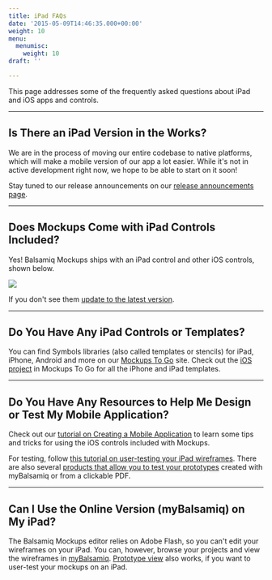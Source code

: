 ```yaml
---
title: iPad FAQs
date: '2015-05-09T14:46:35.000+00:00'
weight: 10
menu:
  menumisc:
    weight: 10
draft: ''

---
```

This page addresses some of the frequently asked questions about iPad and iOS apps and controls.

* * *

## Is There an iPad Version in the Works?

We are in the process of moving our entire codebase to native platforms, which will make a mobile version of our app a lot easier. While it's not in active development right now, we hope to be able to start on it soon!

Stay tuned to our release announcements on our [release announcements page](https://blog.balsamiq.com/category/release-notes/).

* * *

## Does Mockups Come with iPad Controls Included?

Yes! Balsamiq Mockups ships with an iPad control and other iOS controls, shown below.

[![](https://media.balsamiq.com/img/support/prodfaqs/ipadcontrols.png)](https://media.balsamiq.com/img/support/prodfaqs/ipadcontrols-big.png)

If you don't see them [update to the latest version](https://balsamiq.com/download/).

* * *

## Do You Have Any iPad Controls or Templates?

You can find Symbols libraries (also called templates or stencils) for iPad, iPhone, Android and more on our [Mockups To Go](https://mockupstogo.mybalsamiq.com/) site. Check out the [iOS project](https://mockupstogo.mybalsamiq.com/projects/ios/grid) in Mockups To Go for all the iPhone and iPad templates.

* * *

## Do You Have Any Resources to Help Me Design or Test My Mobile Application?

Check out our [tutorial on Creating a Mobile Application](/tutorials/mobileapplication/) to learn some tips and tricks for using the iOS controls included with Mockups.

For testing, follow [this tutorial on user-testing your iPad wireframes](/tutorials/ipad/). There are also several [products that allow you to test your prototypes](/resources/extensions/#user-testing-your-mockups) created with myBalsamiq or from a clickable PDF.

* * *

## Can I Use the Online Version (myBalsamiq) on My iPad?

The Balsamiq Mockups editor relies on Adobe Flash, so you can't edit your wireframes on your iPad. You can, however, browse your projects and view the wireframes in [myBalsamiq](https://balsamiq.com/products/mockups/mybalsamiq/). [Prototype view](https://docs.balsamiq.com/mybalsamiq/sharing/#send-them-a-prototype-view-link) also works, if you want to user-test your mockups on an iPad.
